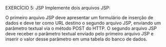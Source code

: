 EXERCÍCIO 5: JSP
Implemente dois arquivos JSP:

O primeiro arquivo JSP deve apresentar um formulário de inserção de dados e deve ter como URL destino o segundo arquivo JSP, enviando um parâmetro textual via o método POST do HTTP.
O segundo arquivo JSP deve receber o parâmetro textual enviado pelo primeiro arquivo JSP e inserir o valor desse parâmetro em uma tabela do banco de dados. 